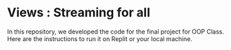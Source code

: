 # Views : Streaming for all
In this repository, we developed the code for the final project for OOP Class.
Here are the instructions to run it on Replit or your local machine.
